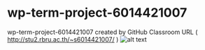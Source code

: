 # wp-term-project-6014421007
wp-term-project-6014421007 created by GitHub Classroom
URL ( http://stu2.rbru.ac.th/~s6014421007/ )
![alt text](https://uppic.cc/d/Kpra)
